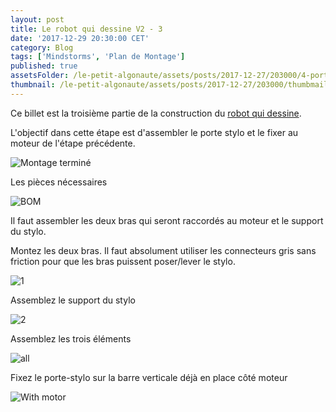 ```yaml
---
layout: post
title: Le robot qui dessine V2 - 3
date: '2017-12-29 20:30:00 CET'
category: Blog
tags: ['Mindstorms', 'Plan de Montage']
published: true
assetsFolder: /le-petit-algonaute/assets/posts/2017-12-27/203000/4-porte-stylo
thumbnail: /le-petit-algonaute/assets/posts/2017-12-27/203000/thumbmail-dessinatorv2-150x150.png
---
```


Ce billet est la troisième partie de la construction du [robot qui dessine]({{site.prefix}}/blog/2017/12/27/le-robot-qui-dessine-v2-1).

L'objectif dans cette étape est d'assembler le porte stylo et le fixer au moteur de l'étape précédente.

![Montage terminé]({{page.assetsFolder}}/4-completed-small.png)

Les pièces nécessaires

![BOM]({{page.assetsFolder}}/BOM-stylo.png)

Il faut assembler les deux bras qui seront raccordés au moteur et le support du stylo.

Montez les deux bras. Il faut absolument utiliser les connecteurs gris sans friction pour que les bras puissent poser/lever le stylo.

![1]({{page.assetsFolder}}/4-1-steps-small.png)

Assemblez le support du stylo

![2]({{page.assetsFolder}}/4-2-steps-small.png)

Assemblez les trois éléments

![all]({{page.assetsFolder}}/4-all-steps.png)

Fixez le porte-stylo sur la barre verticale déjà en place côté moteur

![With motor]({{page.assetsFolder}}/4-with-motor.png)

